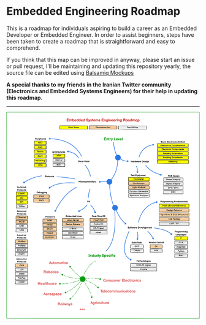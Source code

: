 # Embedded Engineering Roadmap

This is a roadmap for individuals aspiring to build a career as an Embedded Developer or Embedded Engineer.
In order to assist beginners, steps have been taken to create a roadmap that is straightforward and easy to comprehend.

If you think that this map can be improved in anyway, please start an issue or pull request, I’ll be maintaining and updating this repository yearly, the source file can be edited using [Balsamiq Mockups](https://balsamiq.com/download/) 

**A special thanks to my friends in the Iranian Twitter community (Electronics and Embedded Systems Engineers) for their help in updating this roadmap.**

---
![EmbeddedRoadmap](EmbeddedRoadmap.png)


